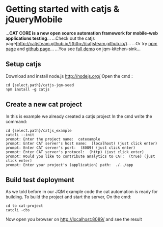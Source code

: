 # Getting started with catjs & jQueryMobile

...**CAT CORE is a new open source automation framework for mobile-web applications testing**...
...Check out the catjs page[http://catjsteam.github.io/](http://catjsteam.github.io/)...
...Or try [npm page](https://www.npmjs.org/package/catjs) and [github page](https://github.com/catjsteam/catjs)...
...You see [full demo](http://catjsteam.github.io/examples/jqm/index.html) on jqm-kitchen-sink...

## Setup catjs

Download and install node.js http://nodejs.org/
Open the cmd : 
	
	cd {select.path}/catjs-jqm-seed
	npm install -g catjs

## Create a new cat project

In this is example we already created a catjs project
In the cmd write the command:
	
	cd {select.path}/catjs_example
	catcli --init
	prompt: Enter the project name:  catexample
	prompt: Enter CAT server's host name:  (localhost) (just click enter)
	prompt: Enter CAT server's port:  (8089) (just click enter)
	prompt: Enter CAT server's protocol:  (http) (just click enter)
	prompt: Would you like to contribute analytics to CAT:  (true) (just click enter)
	prompt: Enter your project's (application) path:  ./../app

	
## Build test deployment

As we told before in our JQM example code the cat automation is ready for building.
To build the project and start the server, On the cmd: 

	cd to cat-project
	catcli -cbs
	
Now open you browser on [http://localhost:8089/](http://localhost:8089/) and see the result
